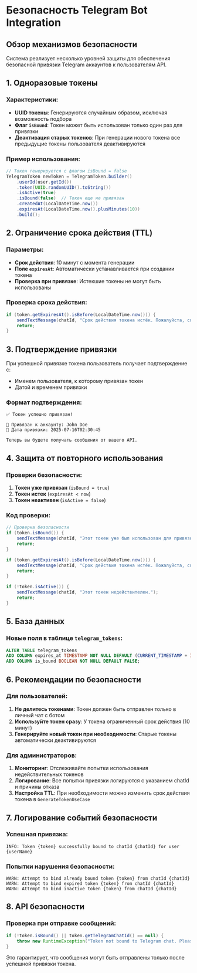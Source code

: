 # Безопасность Telegram Bot Integration

## Обзор механизмов безопасности

Система реализует несколько уровней защиты для обеспечения безопасной привязки Telegram аккаунтов к пользователям API.

## 1. Одноразовые токены

### Характеристики:
- **UUID токены**: Генерируются случайным образом, исключая возможность подбора
- **Флаг `isBound`**: Токен может быть использован только один раз для привязки
- **Деактивация старых токенов**: При генерации нового токена все предыдущие токены пользователя деактивируются

### Пример использования:
```java
// Токен генерируется с флагом isBound = false
TelegramToken newToken = TelegramToken.builder()
    .userId(user.getId())
    .token(UUID.randomUUID().toString())
    .isActive(true)
    .isBound(false)  // Токен еще не привязан
    .createdAt(LocalDateTime.now())
    .expiresAt(LocalDateTime.now().plusMinutes(10))
    .build();
```

## 2. Ограничение срока действия (TTL)

### Параметры:
- **Срок действия**: 10 минут с момента генерации
- **Поле `expiresAt`**: Автоматически устанавливается при создании токена
- **Проверка при привязке**: Истекшие токены не могут быть использованы

### Проверка срока действия:
```java
if (token.getExpiresAt().isBefore(LocalDateTime.now())) {
    sendTextMessage(chatId, "Срок действия токена истёк. Пожалуйста, сгенерируйте новый токен.");
    return;
}
```

## 3. Подтверждение привязки

При успешной привязке токена пользователь получает подтверждение с:
- Именем пользователя, к которому привязан токен
- Датой и временем привязки

### Формат подтверждения:
```
✅ Токен успешно привязан!

👤 Привязан к аккаунту: John Doe
📅 Дата привязки: 2025-07-16T02:30:45

Теперь вы будете получать сообщения от вашего API.
```

## 4. Защита от повторного использования

### Проверки безопасности:
1. **Токен уже привязан** (`isBound = true`)
2. **Токен истек** (`expiresAt < now`)
3. **Токен неактивен** (`isActive = false`)

### Код проверки:
```java
// Проверка безопасности
if (token.isBound()) {
    sendTextMessage(chatId, "Этот токен уже был использован для привязки.");
    return;
}

if (token.getExpiresAt().isBefore(LocalDateTime.now())) {
    sendTextMessage(chatId, "Срок действия токена истёк. Пожалуйста, сгенерируйте новый токен.");
    return;
}

if (!token.isActive()) {
    sendTextMessage(chatId, "Этот токен недействителен.");
    return;
}
```

## 5. База данных

### Новые поля в таблице `telegram_tokens`:
```sql
ALTER TABLE telegram_tokens 
ADD COLUMN expires_at TIMESTAMP NOT NULL DEFAULT (CURRENT_TIMESTAMP + INTERVAL '10 minutes'),
ADD COLUMN is_bound BOOLEAN NOT NULL DEFAULT FALSE;
```

## 6. Рекомендации по безопасности

### Для пользователей:
1. **Не делитесь токенами**: Токен должен быть отправлен только в личный чат с ботом
2. **Используйте токен сразу**: У токена ограниченный срок действия (10 минут)
3. **Генерируйте новый токен при необходимости**: Старые токены автоматически деактивируются

### Для администраторов:
1. **Мониторинг**: Отслеживайте попытки использования недействительных токенов
2. **Логирование**: Все попытки привязки логируются с указанием chatId и причины отказа
3. **Настройка TTL**: При необходимости можно изменить срок действия токена в `GenerateTokenUseCase`

## 7. Логирование событий безопасности

### Успешная привязка:
```
INFO: Token {token} successfully bound to chatId {chatId} for user {userName}
```

### Попытки нарушения безопасности:
```
WARN: Attempt to bind already bound token {token} from chatId {chatId}
WARN: Attempt to bind expired token {token} from chatId {chatId}
WARN: Attempt to bind inactive token {token} from chatId {chatId}
```

## 8. API безопасности

### Проверка при отправке сообщений:
```java
if (!token.isBound() || token.getTelegramChatId() == null) {
    throw new RuntimeException("Token not bound to Telegram chat. Please send the token to your Telegram bot.");
}
```

Это гарантирует, что сообщения могут быть отправлены только после успешной привязки токена.